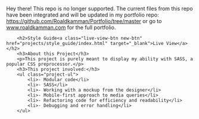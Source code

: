 Hey there! This repo is no longer supported. The current files from this repo have been integrated and will be updated in my portfolio repo: https://github.com/Roaldkamman/Portfolio/tree/master or go to www.roaldkamman.com for the full portfolio.


        <h2>Style Guide<a class="live-view-btn new-btn" href="projects/style_guide/index.html" target="_blank">Live View</a></h2>
        <h3>About this Project</h3>
        <p>This project is purely meant to display my ability with SASS, a popular CSS preprocessor.</p>
        <h3>This project involved:</h3>
        <ul class="project-ul">
            <li>- Modular code</li>
            <li>- SASS</li>
            <li>- Working with a mockup from the designer</li>
            <li>- Mobile-first approach to media queries</li>
            <li>- Refactoring code for efficiency and readability</li>
            <li>- Debugging and error handling</li>
        </ul>

